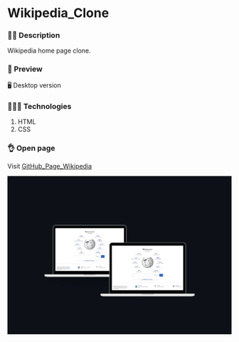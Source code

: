 # Wikipedia_Clone

### ✍🏻 Description

Wikipedia home page clone.

### 🎨 Preview

🖥 Desktop version

### 👩🏻‍💻 Technologies

1. HTML
2. CSS

### 👌 Open page

Visit [GitHub_Page_Wikipedia](https://cristhiancm.github.io/Wikipedia_Clone/)

![Image text](https://github.com/CristhianCM/Wikipedia_Clone/blob/main/images/Wikipedia_Finish.png)
